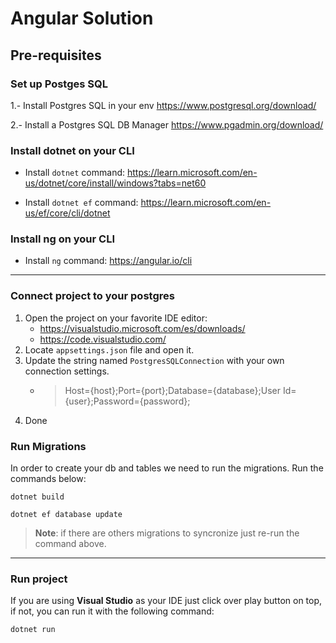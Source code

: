 # Angular Solution

## Pre-requisites
### Set up Postges SQL
1.- Install Postgres SQL in your env https://www.postgresql.org/download/

2.- Install a Postgres SQL DB Manager https://www.pgadmin.org/download/

### Install dotnet on your CLI

- Install <code>dotnet</code> command:
https://learn.microsoft.com/en-us/dotnet/core/install/windows?tabs=net60

- Install <code>dotnet ef</code> command:
https://learn.microsoft.com/en-us/ef/core/cli/dotnet

### Install ng on your CLI
- Install <code>ng</code> command: https://angular.io/cli
<hr>

### Connect project to your postgres
1. Open the project on your favorite IDE editor:
    - https://visualstudio.microsoft.com/es/downloads/
    - https://code.visualstudio.com/
2. Locate <code>appsettings.json</code> file and open it.
3. Update the string named <code>PostgresSQLConnection</code> with your own connection settings.
    - >Host={host};Port={port};Database={database};User Id={user};Password={password};
4. Done

### Run Migrations
In order to create your db and tables we need to run the migrations. Run the commands below:

<code>dotnet build</code>

<code>dotnet ef database update</code>

>**Note**: if there are others migrations to syncronize just re-run the command above. 

<hr>

### Run project
If you are using **Visual Studio** as your IDE just click over play button on top, if not, you can run it with the following command:

<code>dotnet run</code>
